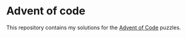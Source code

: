 # Advent of code

This repository contains my solutions for the [Advent of Code](https://adventofcode.com/) puzzles.
